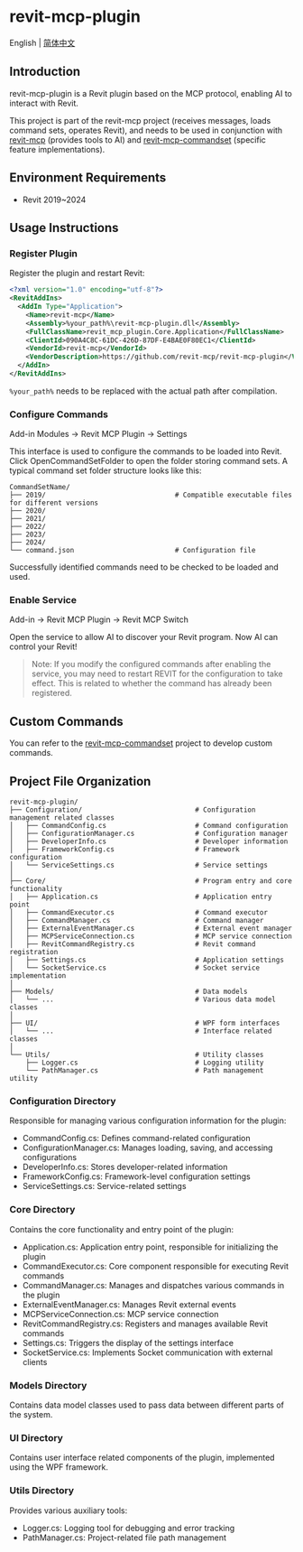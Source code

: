 # revit-mcp-plugin

English | [简体中文](README_zh.md)

## Introduction

revit-mcp-plugin is a Revit plugin based on the MCP protocol, enabling AI to interact with Revit.

This project is part of the revit-mcp project (receives messages, loads command sets, operates Revit), and needs to be used in conjunction with [revit-mcp](https://github.com/revit-mcp/revit-mcp) (provides tools to AI) and [revit-mcp-commandset](https://github.com/revit-mcp/revit-mcp-commandset) (specific feature implementations).

## Environment Requirements

- Revit 2019~2024

## Usage Instructions

### Register Plugin

Register the plugin and restart Revit:

```xml
<?xml version="1.0" encoding="utf-8"?>
<RevitAddIns>
  <AddIn Type="Application">
    <Name>revit-mcp</Name>
    <Assembly>%your_path%\revit-mcp-plugin.dll</Assembly>
    <FullClassName>revit_mcp_plugin.Core.Application</FullClassName>
    <ClientId>090A4C8C-61DC-426D-87DF-E4BAE0F80EC1</ClientId>
    <VendorId>revit-mcp</VendorId>
    <VendorDescription>https://github.com/revit-mcp/revit-mcp-plugin</VendorDescription>
  </AddIn>
</RevitAddIns>
```

`%your_path%` needs to be replaced with the actual path after compilation.

### Configure Commands

Add-in Modules -> Revit MCP Plugin -> Settings

This interface is used to configure the commands to be loaded into Revit. Click OpenCommandSetFolder to open the folder storing command sets. A typical command set folder structure looks like this:

```
CommandSetName/
├── 2019/                                # Compatible executable files for different versions
├── 2020/
├── 2021/
├── 2022/
├── 2023/
├── 2024/
└── command.json                         # Configuration file
```

Successfully identified commands need to be checked to be loaded and used.

### Enable Service

Add-in -> Revit MCP Plugin -> Revit MCP Switch

Open the service to allow AI to discover your Revit program. Now AI can control your Revit!

> Note: If you modify the configured commands after enabling the service, you may need to restart REVIT for the configuration to take effect. This is related to whether the command has already been registered.

## Custom Commands

You can refer to the [revit-mcp-commandset](https://github.com/revit-mcp/revit-mcp-commandset) project to develop custom commands.

## Project File Organization

```
revit-mcp-plugin/
├── Configuration/                            # Configuration management related classes
│   ├── CommandConfig.cs                      # Command configuration
│   ├── ConfigurationManager.cs               # Configuration manager
│   ├── DeveloperInfo.cs                      # Developer information
│   ├── FrameworkConfig.cs                    # Framework configuration
│   └── ServiceSettings.cs                    # Service settings
│
├── Core/                                     # Program entry and core functionality
│   ├── Application.cs                        # Application entry point
│   ├── CommandExecutor.cs                    # Command executor
│   ├── CommandManager.cs                     # Command manager
│   ├── ExternalEventManager.cs               # External event manager
│   ├── MCPServiceConnection.cs               # MCP service connection
│   ├── RevitCommandRegistry.cs               # Revit command registration
│   ├── Settings.cs                           # Application settings
│   └── SocketService.cs                      # Socket service implementation
│
├── Models/                                   # Data models
│   └── ...                                   # Various data model classes
│
├── UI/                                       # WPF form interfaces
│   └── ...                                   # Interface related classes
│
└── Utils/                                    # Utility classes
    ├── Logger.cs                             # Logging utility
    └── PathManager.cs                        # Path management utility
```

### Configuration Directory
Responsible for managing various configuration information for the plugin:

- CommandConfig.cs: Defines command-related configuration
- ConfigurationManager.cs: Manages loading, saving, and accessing configurations
- DeveloperInfo.cs: Stores developer-related information
- FrameworkConfig.cs: Framework-level configuration settings
- ServiceSettings.cs: Service-related settings

### Core Directory
Contains the core functionality and entry point of the plugin:

- Application.cs: Application entry point, responsible for initializing the plugin
- CommandExecutor.cs: Core component responsible for executing Revit commands
- CommandManager.cs: Manages and dispatches various commands in the plugin
- ExternalEventManager.cs: Manages Revit external events
- MCPServiceConnection.cs: MCP service connection
- RevitCommandRegistry.cs: Registers and manages available Revit commands
- Settings.cs: Triggers the display of the settings interface
- SocketService.cs: Implements Socket communication with external clients

### Models Directory
Contains data model classes used to pass data between different parts of the system.

### UI Directory
Contains user interface related components of the plugin, implemented using the WPF framework.

### Utils Directory
Provides various auxiliary tools:

- Logger.cs: Logging tool for debugging and error tracking
- PathManager.cs: Project-related file path management
